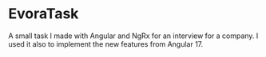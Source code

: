 # EvoraTask
[//]: # (Description)
A small task I made with Angular and NgRx for an interview for a company. I used it also to implement the new features from Angular 17.
